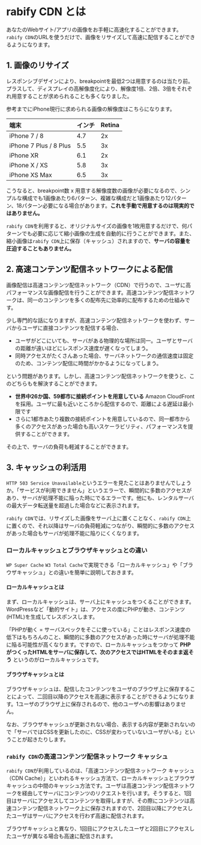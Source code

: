 # rabify CDN とは
あなたのWebサイト/アプリの画像をお手軽に高速化することができます。`rabify CDN`のURLを使うだけで、画像をリサイズして高速に配信することができるようになります。

## 1. 画像のリサイズ
レスポンシブデザインにより、breakpointを最低2つは用意するのは当たり前。プラスして、ディスプレイの高解像度化により、解像度1倍、2倍、3倍をそれぞれ用意することが求められることも多くなりました。

参考までにiPhone現行に求められる画像の解像度はこちらになります。

| 端末 | インチ | Retina |
|:-----------------|:------------------|:------------------|
| iPhone 7 / 8 | 4.7 | 2x |
| iPhone 7 Plus / 8 Plus | 5.5 | 3x |
| iPhone XR | 6.1 | 2x |
| iPhone X / XS | 5.8 | 3x |
| iPhone XS Max | 6.5 | 3x |

こうなると、breakpoint数 x 用意する解像度数の画像が必要になるので、シンプルな構成でも1画像あたり6パターン、複雑な構成だと1画像あたり12パターン、18パターン必要になる場合があります。__これを手動で用意するのは現実的ではありません。__

`rabify CDN`を利用すると、オリジナルサイズの画像を1枚用意するだけで、何パターンでも必要に応じて縮小画像の生成を自動的に行うことができます。また、縮小画像は`rabify CDN`上に保存（キャッシュ）されますので、__サーバの容量を圧迫することもありません。__

## 2. 高速コンテンツ配信ネットワークによる配信
画像配信は高速コンテンツ配信ネットワーク（CDN）で行うので、ユーザに高パフォーマンスな画像配信を行うことができます。高速コンテンツ配信ネットワークは、同一のコンテンツを多くの配布先に効率的に配布するための仕組みです。

少し専門的な話になりますが、高速コンテンツ配信ネットワークを使わず、サーバからユーザに直接コンテンツを配信する場合、

- ユーザがどこにいても、サーバがある物理的な場所は同一。ユーザとサーバの距離が遠いほどにレスポンス速度が遅くなってしまう。
- 同時アクセスがたくさんあった場合、サーバネットワークの通信速度は固定のため、コンテンツ配信に時間がかかるようになってしまう。

という問題があります。しかし、高速コンテンツ配信ネットワークを使うと、このどちらもを解決することができます。

- __世界中26か国、59都市に接続ポイントを用意している__ Amazon CloudFrontを採用。ユーザに最も近いところから配信するので、距離による遅延は最小限です
- さらに1都市あたり複数の接続ポイントを用意しているので、同一都市から多くのアクセスがあった場合も高いスケーラビリティ、パフォーマンスを提供することができます。

その上で、サーバの負荷も軽減することができます。

## 3. キャッシュの利活用
`HTTP 503 Service Unavailable`というエラーを見たことはありませんでしょうか。「サービスが利用できません」というエラーで、瞬間的に多数のアクセスがあり、サーバが処理不能に陥った時にでるエラーです。他にも、レンタルサーバの最大データ転送量を超過した場合などに表示されます。

`rabify CDN`では、リサイズした画像をサーバ上に置くことなく、`rabify CDN`上に置くので、それ以降はサーバの負荷軽減につながり、瞬間的に多数のアクセスがあった場合もサーバが処理不能に陥りにくくなります。

### ローカルキャッシュとブラウザキャッシュとの違い
`WP Super Cache` `W3 Total Cache`で実現できる「ローカルキャッシュ」や「ブラウザキャッシュ」との違いを簡単に説明しておきます。

#### ローカルキャッシュとは
まず、ローカルキャッシュは、サーバ上にキャッシュをつくることができます。WordPressなど「動的サイト」は、アクセスの度にPHPが動き、コンテンツ(HTML)を生成してレスポンスします。

「PHPが動く = サーバスペックをそこに使っている」ことはレスポンス速度の低下はもちろんのこと、瞬間的に多数のアクセスがあった時にサーバが処理不能に陥る可能性が高くなります。ですので、ローカルキャッシュをつかって __PHPがつくったHTMLをサーバに保存して、次のアクセスではHTMLをそのまま返そう__ というのがローカルキャッシュです。

#### ブラウザキャッシュとは
ブラウザキャッシュは、配信したコンテンツをユーザのブラウザ上に保存することによって、二回目以降のアクセスを高速に表示することができるようになります。1ユーザのブラウザ上に保存されるので、他のユーザへの影響はありません。

なお、ブラウザキャッシュが更新されない場合、表示する内容が更新されないので「サーバではCSSを更新したのに、CSSが変わっていないユーザがいる」ということが起きたりします。

### `rabify CDN`の高速コンテンツ配信ネットワーク キャッシュ
`rabify CDN`が利用しているのは、「高速コンテンツ配信ネットワーク キャッシュ（CDN Cache）」といわれるキャッシュ方法で、ローカルキャッシュとブラウザキャッシュの中間のキャッシュ方法です。ユーザは高速コンテンツ配信ネットワークを経由してサーバにコンテンツのリクエストを行います。そうすると、1回目はサーバにアクセスしてコンテンツを取得しますが、その際にコンテンツは高速コンテンツ配信ネットワーク上に保存されますので、2回目以降にアクセスしたユーザはサーバにアクセスを行わず高速に配信されます。

ブラウザキャッシュと異なり、1回目にアクセスしたユーザと2回目にアクセスしたユーザが異なる場合も高速に配信されます。
